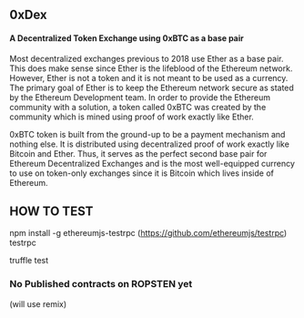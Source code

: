 
 ## 0xDex


 #### A Decentralized Token Exchange using 0xBTC as a base pair

Most decentralized exchanges previous to 2018 use Ether as a base pair.  This does make sense since Ether is the lifeblood of the Ethereum network.  However, Ether is not a token and it is not meant to be used as a currency.  The primary goal of Ether is to keep the Ethereum network secure as stated by the Ethereum Development team.  In order to provide the Ethereum community with a solution, a token called 0xBTC was created by the community which is mined using proof of work exactly like Ether.  

0xBTC token is built from the ground-up to be a payment mechanism and nothing else.  It is distributed using decentralized proof of work exactly like Bitcoin and Ether.  Thus, it serves as the perfect second base pair for Ethereum Decentralized Exchanges and is the most well-equipped currency to use on token-only exchanges since it is Bitcoin which lives inside of Ethereum.   

## HOW TO TEST

npm install -g ethereumjs-testrpc  (https://github.com/ethereumjs/testrpc)
testrpc

truffle test


### No Published contracts on ROPSTEN yet
 (will use remix)
